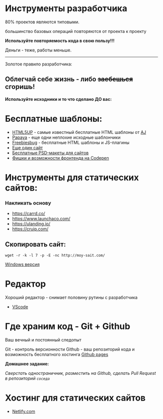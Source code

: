 # Инструменты разработчика

80% проектов являются типовыми.

большинство базовых операций повторяются от проекта к проекту

**Используйте повторяемость кода в свою пользу!!!**

Деньги - теже, работы меньше.


---

Золотое правило разработчика:

## **Облегчай себе жизнь - либо ~~заебешься~~ сгоришь!**

#### Используйте исходники и то что сделано ДО вас:

# Бесплатные шаблоны:
- [HTML5UP](https://html5up.net/) - самые известный бесплатные HTML шаблоны от [AJ](https://github.com/ajlkn)
- [Papaya](https://www.eatapapaya.com/) - еще одни неплохие исходные шаблончики
- [Freebiesbug](https://freebiesbug.com/code-stuff/) - бесплатные HTML шаблоны и JS-плагины
- [Еще один сайт](http://www.designstub.com/categories-projects/freebies/)
- [Бесплатные PSD-макеты для сайтов](https://psdrepo.com/tag/free-psd-website-templates/)
- [Фишки и возможности фронтенда на Codepen](https://codepen.io)


# Инструменты для статических сайтов:

### **Накликать основу**

 - https://carrd.co/
 - https://www.launchaco.com/
 - https://ulanding.io/
 - https://cruip.com/

## Скопировать сайт:

```
wget -r -k -l 7 -p -E -nc http://moy-sait.com/
```
[Windows версия](https://eternallybored.org/misc/wget/)

# Редактор
Хороший редактор - снимает половину рутины с разработчика

- [VScode](https://code.visualstudio.com/)

# Где храним код - Git + Github

Ваш вечный и постоянный следопыт

Git - контроль версионности
Github - ваш репозиторий кода и возможность бесплатного хостинга [Github pages](https://pages.github.com/)

**Домашнее задание:**

*Сверстать одностраничник, разместить на Github, сделать Pull Request в репозиторий `соседа`*


# Хостинг для статических сайтов

- [Netlify.com](https://www.netlify.com/)



